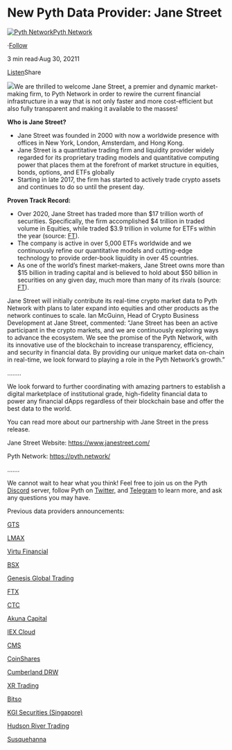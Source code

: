 New Pyth Data Provider: Jane Street
===================================

[![Pyth Network](https://miro.medium.com/v2/resize:fill:88:88/1*rdK3rHcWpkge6BRQRIwBjA.jpeg)](/?source=post_page-----ba215e87a99d--------------------------------)[Pyth Network](/?source=post_page-----ba215e87a99d--------------------------------)

·[Follow](https://medium.com/m/signin?actionUrl=https%3A%2F%2Fmedium.com%2F_%2Fsubscribe%2Fuser%2Ff55fccc0ad62&operation=register&redirect=https%3A%2F%2Fpythnetwork.medium.com%2Fnew-pyth-data-provider-jane-street-ba215e87a99d&user=Pyth+Network&userId=f55fccc0ad62&source=post_page-f55fccc0ad62----ba215e87a99d---------------------post_header-----------)

3 min read·Aug 30, 20211

[Listen](https://medium.com/m/signin?actionUrl=https%3A%2F%2Fmedium.com%2Fplans%3Fdimension%3Dpost_audio_button%26postId%3Dba215e87a99d&operation=register&redirect=https%3A%2F%2Fpythnetwork.medium.com%2Fnew-pyth-data-provider-jane-street-ba215e87a99d&source=-----ba215e87a99d---------------------post_audio_button-----------)Share

![](https://miro.medium.com/v2/resize:fit:1400/1*ZOo8HRnVdBrVxhV2NVlfZQ.png)We are thrilled to welcome Jane Street, a premier and dynamic market-making firm, to Pyth Network in order to rewire the current financial infrastructure in a way that is not only faster and more cost-efficient but also fully transparent and making it available to the masses!

**Who is Jane Street?**

* Jane Street was founded in 2000 with now a worldwide presence with offices in New York, London, Amsterdam, and Hong Kong.
* Jane Street is a quantitative trading firm and liquidity provider widely regarded for its proprietary trading models and quantitative computing power that places them at the forefront of market structure in equities, bonds, options, and ETFs globally
* Starting in late 2017, the firm has started to actively trade crypto assets and continues to do so until the present day.

**Proven Track Record:**

* Over 2020, Jane Street has traded more than $17 trillion worth of securities. Specifically, the firm accomplished $4 trillion in traded volume in Equities, while traded $3.9 trillion in volume for ETFs within the year (source: [FT](https://www.ft.com/content/81811f27-4a8f-4941-99b3-2762cae76542)).
* The company is active in over 5,000 ETFs worldwide and we continuously refine our quantitative models and cutting-edge technology to provide order-book liquidity in over 45 countries.
* As one of the world’s finest market-makers, Jane Street owns more than $15 billion in trading capital and is believed to hold about $50 billion in securities on any given day, much more than many of its rivals (source: [FT](https://www.ft.com/content/81811f27-4a8f-4941-99b3-2762cae76542)).

Jane Street will initially contribute its real-time crypto market data to Pyth Network with plans to later expand into equities and other products as the network continues to scale. Ian McGuinn, Head of Crypto Business Development at Jane Street, commented: “Jane Street has been an active participant in the crypto markets, and we are continuously exploring ways to advance the ecosystem. We see the promise of the Pyth Network, with its innovative use of the blockchain to increase transparency, efficiency, and security in financial data. By providing our unique market data on-chain in real-time, we look forward to playing a role in the Pyth Network’s growth.”

……..

We look forward to further coordinating with amazing partners to establish a digital marketplace of institutional grade, high-fidelity financial data to power any financial dApps regardless of their blockchain base and offer the best data to the world.

You can read more about our partnership with Jane Street in the press release.

Jane Street Website: <https://www.janestreet.com/>

Pyth Network: <https://pyth.network/>

…….

We cannot wait to hear what you think! Feel free to join us on the Pyth [Discord](https://discord.gg/Ff2XDydUhu) server, follow Pyth on [Twitter,](https://twitter.com/PythNetwork) and [Telegram](https://t.me/Pyth_Network) to learn more, and ask any questions you may have.

Previous data providers announcements:

[GTS](/new-pyth-data-provider-gts-555c4d0e362b)

[LMAX](/new-pyth-data-provider-lmax-dd05264d1a16)

[Virtu Financial](/new-pyth-data-provider-virtu-financial-ed09143f44d5)

[BSX](/new-pyth-data-provider-the-bermuda-stock-exchange-ccf3c04bd430)

[Genesis Global Trading](/new-pyth-data-provider-genesis-global-trading-dcd8ec97bffd)

[FTX](/new-pyth-data-provider-ftx-6a2cfdeffd02)

[CTC](/new-pyth-data-provider-chicago-trading-company-64a457340443)

[Akuna Capital](/new-pyth-data-provider-akuna-capital-fc254c03dd35)

[IEX Cloud](/new-pyth-data-provider-iex-cloud-77fbd591435b)

[CMS](/new-pyth-data-provider-cms-5045a0a77dc1)

[CoinShares](/new-pyth-data-provider-coinshares-efbde4217c14)

[Cumberland DRW](/new-pyth-data-provider-cumberland-drw-c41d4f558160)

[XR Trading](/new-pyth-data-provider-xr-trading-5b765d54881c)

[Bitso](/new-pyth-data-provider-bitso-20a8bc9c2f)

[KGI Securities (Singapore)](/new-pyth-data-provider-kgi-securities-singapore-519bf7cb8933)

[Hudson River Trading](/new-pyth-data-provider-hudson-river-trading-20fa61baf919)

[Susquehanna](/new-pyth-data-provider-sig-dt-investments-a-susquehanna-international-group-company-6dc463e17734)

